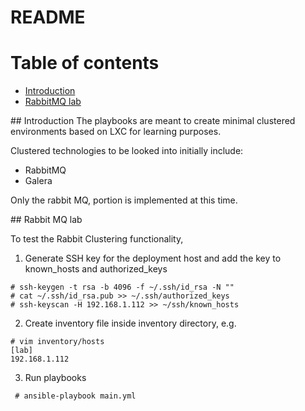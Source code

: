 # README

# Table of contents
- [Introduction](#introduction)
- [RabbitMQ lab](#rabbitmq)

<div id="introduction" />
## Introduction
The playbooks are meant to create minimal clustered environments based on LXC for learning purposes.

Clustered technologies to be looked into initially include:
- RabbitMQ
- Galera

Only the rabbit MQ, portion is implemented at this time.

<div id="rabbitmq" />
## Rabbit MQ lab

To test the Rabbit Clustering functionality,

1. Generate SSH key for the deployment host and add the key to known_hosts and authorized_keys

```
# ssh-keygen -t rsa -b 4096 -f ~/.ssh/id_rsa -N ""
# cat ~/.ssh/id_rsa.pub >> ~/.ssh/authorized_keys
# ssh-keyscan -H 192.168.1.112 >> ~/ssh/known_hosts
```

2. Create inventory file inside inventory directory, e.g.

```
# vim inventory/hosts
[lab]
192.168.1.112
```

3. Run playbooks

```
 # ansible-playbook main.yml 
```
